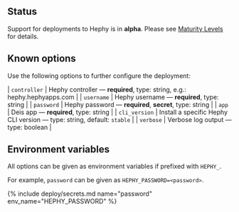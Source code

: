 ## Status

Support for deployments to Hephy is in **alpha**. Please see [Maturity Levels](/user/deployment-v2#maturity-levels) for details.
## Known options

Use the following options to further configure the deployment:

| `controller` | Hephy controller &mdash; **required**, type: string, e.g.: hephy.hephyapps.com |
| `username` | Hephy username &mdash; **required**, type: string |
| `password` | Hephy password &mdash; **required**, **secret**, type: string |
| `app` | Deis app &mdash; **required**, type: string |
| `cli_version` | Install a specific Hephy CLI version &mdash; type: string, default: `stable` |
| `verbose` | Verbose log output &mdash; type: boolean |

## Environment variables

All options can be given as environment variables if prefixed with `HEPHY_`.

For example, `password` can be given as `HEPHY_PASSWORD=<password>`.

{% include deploy/secrets.md name="password" env_name="HEPHY_PASSWORD" %}